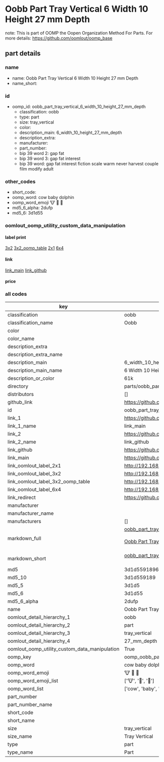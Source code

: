 # Oobb Part Tray Vertical 6 Width 10 Height 27 mm Depth  

note: This is part of OOMP the Oopen Organization Method For Parts. For more details: https://github.com/oomlout/oomp_base

##  part details
  







### name
* name: Oobb Part Tray Vertical 6 Width 10 Height 27 mm Depth
* name_short: 
### id
* oomp_id: oobb_part_tray_vertical_6_width_10_height_27_mm_depth
  * classification: oobb
  * type: part
  * size: tray_vertical
  * color: 
  * description_main: 6_width_10_height_27_mm_depth
  * description_extra: 
  * manufacturer: 
  * part_number: 
  * bip 39 word 2: gap fat
  * bip 39 word 3: gap fat interest
  * bip 39 word: gap fat interest fiction scale warm never harvest couple film modify adult

### other_codes
* short_code: 
* oomp_word: cow baby dolphin
* oomp_word_emoji :cow: :baby: :dolphin:
* md5_6_alpha: 2dufp
* md5_6: 3d1d55






### oomlout_oomp_utility_custom_data_manipulation
#### label print
[3x2](http://192.168.1.245:1112/?label=oomp%202dufp)
[3x2_oomp_table](http://192.168.1.108:1112/?label=oomp%202dufp)
[2x1](http://192.168.1.242:1112/?label=oomp%202dufp)
[6x4](http://192.168.1.55:1112/?label=oomp%202dufp)    

#### link

[link_main](https://github.com/oomlout/oomlout_oomp_version_1_messy/tree/main/parts/oobb_part_tray_vertical_6_width_10_height_27_mm_depth) [link_github](https://github.com/oomlout/oomlout_oomp_version_1_messy/tree/main/parts/oobb_part_tray_vertical_6_width_10_height_27_mm_depth)                             

#### price







### all codes 
| key | value |  
| --- | --- |  
| classification | oobb |  
| classification_name | Oobb |  
| color |  |  
| color_name |  |  
| description_extra |  |  
| description_extra_name |  |  
| description_main | 6_width_10_height_27_mm_depth |  
| description_main_name | 6 Width 10 Height 27 mm Depth |  
| description_or_color | 61k |  
| directory | parts/oobb_part_tray_vertical_6_width_10_height_27_mm_depth |  
| distributors | [] |  
| github_link | https://github.com/oomlout/oomlout_oomp_part_src/tree/main/parts/oobb_part_tray_vertical_6_width_10_height_27_mm_depth |  
| id | oobb_part_tray_vertical_6_width_10_height_27_mm_depth |  
| link_1 | https://github.com/oomlout/oomlout_oomp_version_1_messy/tree/main/parts/oobb_part_tray_vertical_6_width_10_height_27_mm_depth |  
| link_1_name | link_main |  
| link_2 | https://github.com/oomlout/oomlout_oomp_version_1_messy/tree/main/parts/oobb_part_tray_vertical_6_width_10_height_27_mm_depth |  
| link_2_name | link_github |  
| link_github | https://github.com/oomlout/oomlout_oomp_version_1_messy/tree/main/parts/oobb_part_tray_vertical_6_width_10_height_27_mm_depth |  
| link_main | https://github.com/oomlout/oomlout_oomp_version_1_messy/tree/main/parts/oobb_part_tray_vertical_6_width_10_height_27_mm_depth |  
| link_oomlout_label_2x1 | http://192.168.1.242:1112/?label=oomp%202dufp |  
| link_oomlout_label_3x2 | http://192.168.1.245:1112/?label=oomp%202dufp |  
| link_oomlout_label_3x2_oomp_table | http://192.168.1.108:1112/?label=oomp%202dufp |  
| link_oomlout_label_6x4 | http://192.168.1.55:1112/?label=oomp%202dufp |  
| link_redirect | https://github.com/oomlout/oomlout_oomp_version_1_messy/tree/main/parts/oobb_part_tray_vertical_6_width_10_height_27_mm_depth |  
| manufacturer |  |  
| manufacturer_name |  |  
| manufacturers | [] |  
| markdown_full | [oobb_part_tray_vertical_6_width_10_height_27_mm_depth](none)<br>[](none)<br>[Oobb Part Tray Vertical 6 Width 10 Height 27 Mm Depth](none)<br><br> |  
| markdown_short | [oobb_part_tray_vertical_6_width_10_height_27_mm_depth](none)<br><br> |  
| md5 | 3d1d5591896972a3dce0055ceb54dafa |  
| md5_10 | 3d1d559189 |  
| md5_5 | 3d1d5 |  
| md5_6 | 3d1d55 |  
| md5_6_alpha | 2dufp |  
| name | Oobb Part Tray Vertical 6 Width 10 Height 27 mm Depth |  
| oomlout_detail_hierarchy_1 | oobb |  
| oomlout_detail_hierarchy_2 | part |  
| oomlout_detail_hierarchy_3 | tray_vertical |  
| oomlout_detail_hierarchy_4 | 27_mm_depth |  
| oomlout_oomp_utility_custom_data_manipulation | True |  
| oomp_key | oomp_oobb_part_tray_vertical_6_width_10_height_27_mm_depth |  
| oomp_word | cow baby dolphin |  
| oomp_word_emoji | :cow: :baby: :dolphin: |  
| oomp_word_emoji_list | [':cow:', ':baby:', ':dolphin:'] |  
| oomp_word_list | ['cow', 'baby', 'dolphin'] |  
| part_number |  |  
| part_number_name |  |  
| short_code |  |  
| short_name |  |  
| size | tray_vertical |  
| size_name | Tray Vertical |  
| type | part |  
| type_name | Part |  
